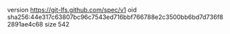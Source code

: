 version https://git-lfs.github.com/spec/v1
oid sha256:44e317c63807bc96c7543ed716bbf766788e2c3500bb6bd7d736f82891ae4c68
size 542
